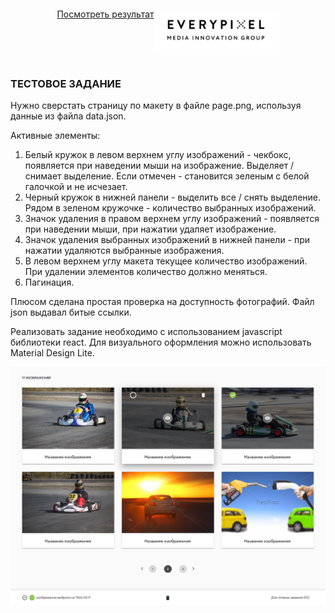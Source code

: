 <div style="display: flex; justify-content: center; padding: 20px">
<a href="https://tz-everypixel-7lnq8fow8-greenbugerbytes-projects.vercel.app/" alt="ссылка на проект"> Посмотреть результат </a>
<img src="./logo-company.png" width="200"  alt="пример реализации"/>
</div>
<h3>ТЕСТОВОЕ ЗАДАНИЕ </h3>
Нужно сверстать страницу по макету в файле page.png, используя данные из файла data.json.

Активные элементы:
1. Белый кружок в левом верхнем углу изображений - чекбокс, появляется при наведении мыши на изображение. Выделяет / снимает выделение.
     Если отмечен - становится зеленым с белой галочкой и не исчезает.
2. Черный кружок в нижней панели - выделить все / снять выделение. Рядом в зеленом кружочке - количество выбранных изображений.
3. Значок удаления в правом верхнем углу изображений - появляется при наведении мыши, при нажатии удаляет изображение.
4. Значок удаления выбранных изображений в нижней панели - при нажатии удаляются выбранные изображения.
5. В левом верхнем углу макета текущее количество изображений. При удалении элементов количество должно меняться.
6. Пагинация.

Плюсом сделана простая проверка на доступность фотографий. Файл json выдавал битые ссылки.

Реализовать задание необходимо с использованием javascript библиотеки react.
Для визуального оформления можно использовать Material Design Lite.
<div style="display: flex; justify-content: center">
<img src="./page.png" width="1440"  alt="пример реализации"/>
</div>
